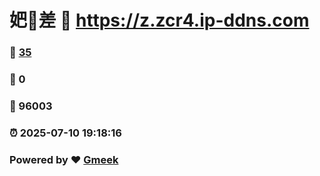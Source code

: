# 妑🔭差 :link: https://z.zcr4.ip-ddns.com 
### :page_facing_up: [35](https://z.zcr4.ip-ddns.com/tag.html) 
### :speech_balloon: 0 
### :hibiscus: 96003 
### :alarm_clock: 2025-07-10 19:18:16 
### Powered by :heart: [Gmeek](https://github.com/Meekdai/Gmeek)
